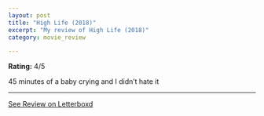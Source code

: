 ```yaml
---
layout: post
title: "High Life (2018)"
excerpt: "My review of High Life (2018)"
category: movie_review

---
```


**Rating:** 4/5

45 minutes of a baby crying and I didn’t hate it

<hr>

[See Review on Letterboxd](https://boxd.it/2g8KlZ)
